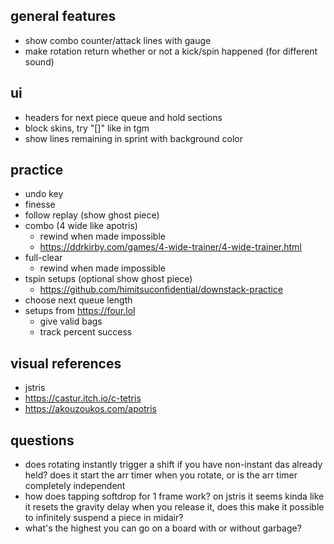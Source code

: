 ## general features

- show combo counter/attack lines with gauge
- make rotation return whether or not a kick/spin happened (for different sound)

## ui

- headers for next piece queue and hold sections
- block skins, try "[]" like in tgm
- show lines remaining in sprint with background color

## practice

- undo key
- finesse
- follow replay (show ghost piece)
- combo (4 wide like apotris)
  - rewind when made impossible
  - <https://ddrkirby.com/games/4-wide-trainer/4-wide-trainer.html>
- full-clear
  - rewind when made impossible
- tspin setups (optional show ghost piece)
  - <https://github.com/himitsuconfidential/downstack-practice>
- choose next queue length
- setups from <https://four.lol>
  - give valid bags
  - track percent success

## visual references

- jstris
- <https://castur.itch.io/c-tetris>
- <https://akouzoukos.com/apotris>

## questions

- does rotating instantly trigger a shift if you have non-instant das already held? does it start the arr timer when you rotate, or is the arr timer completely independent
- how does tapping softdrop for 1 frame work? on jstris it seems kinda like it resets the
gravity delay when you release it, does this make it possible to infinitely suspend a piece
in midair?
- what's the highest you can go on a board with or without garbage?
